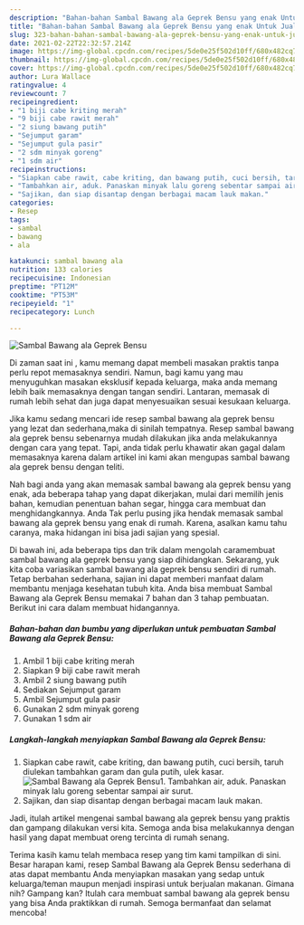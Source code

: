 ```yaml
---
description: "Bahan-bahan Sambal Bawang ala Geprek Bensu yang enak Untuk Jualan"
title: "Bahan-bahan Sambal Bawang ala Geprek Bensu yang enak Untuk Jualan"
slug: 323-bahan-bahan-sambal-bawang-ala-geprek-bensu-yang-enak-untuk-jualan
date: 2021-02-22T22:32:57.214Z
image: https://img-global.cpcdn.com/recipes/5de0e25f502d10ff/680x482cq70/sambal-bawang-ala-geprek-bensu-foto-resep-utama.jpg
thumbnail: https://img-global.cpcdn.com/recipes/5de0e25f502d10ff/680x482cq70/sambal-bawang-ala-geprek-bensu-foto-resep-utama.jpg
cover: https://img-global.cpcdn.com/recipes/5de0e25f502d10ff/680x482cq70/sambal-bawang-ala-geprek-bensu-foto-resep-utama.jpg
author: Lura Wallace
ratingvalue: 4
reviewcount: 7
recipeingredient:
- "1 biji cabe kriting merah"
- "9 biji cabe rawit merah"
- "2 siung bawang putih"
- "Sejumput garam"
- "Sejumput gula pasir"
- "2 sdm minyak goreng"
- "1 sdm air"
recipeinstructions:
- "Siapkan cabe rawit, cabe kriting, dan bawang putih, cuci bersih, taruh diulekan tambahkan garam dan gula putih, ulek kasar."
- "Tambahkan air, aduk. Panaskan minyak lalu goreng sebentar sampai air surut."
- "Sajikan, dan siap disantap dengan berbagai macam lauk makan."
categories:
- Resep
tags:
- sambal
- bawang
- ala

katakunci: sambal bawang ala 
nutrition: 133 calories
recipecuisine: Indonesian
preptime: "PT12M"
cooktime: "PT53M"
recipeyield: "1"
recipecategory: Lunch

---
```



![Sambal Bawang ala Geprek Bensu](https://img-global.cpcdn.com/recipes/5de0e25f502d10ff/680x482cq70/sambal-bawang-ala-geprek-bensu-foto-resep-utama.jpg)

Di zaman  saat ini , kamu memang dapat membeli masakan praktis tanpa perlu repot memasaknya sendiri. Namun, bagi kamu yang mau menyuguhkan masakan eksklusif kepada keluarga, maka anda memang lebih baik memasaknya dengan tangan sendiri. Lantaran, memasak di rumah lebih sehat dan juga dapat menyesuaikan sesuai kesukaan keluarga.

Jika kamu sedang mencari ide resep sambal bawang ala geprek bensu yang lezat dan sederhana,maka di sinilah tempatnya. Resep sambal bawang ala geprek bensu  sebenarnya mudah dilakukan jika anda melakukannya dengan cara yang tepat. Tapi, anda tidak perlu khawatir akan gagal dalam memasaknya 
karena dalam artikel ini kami akan mengupas sambal bawang ala geprek bensu dengan teliti.  



Nah bagi anda yang akan memasak sambal bawang ala geprek bensu yang enak, ada beberapa tahap yang dapat dikerjakan, mulai dari memilih jenis bahan, kemudian penentuan bahan segar, hingga cara membuat dan menghidangkannya. Anda Tak perlu pusing jika hendak memasak sambal bawang ala geprek bensu yang enak di rumah. Karena, asalkan kamu  tahu caranya, maka hidangan ini bisa jadi sajian yang spesial.

Di bawah ini, ada beberapa tips dan trik dalam mengolah caramembuat sambal bawang ala geprek bensu yang siap dihidangkan. Sekarang, yuk kita coba variasikan sambal bawang ala geprek bensu sendiri di rumah. Tetap berbahan sederhana, sajian ini dapat memberi manfaat dalam membantu menjaga kesehatan tubuh kita. Anda bisa membuat Sambal Bawang ala Geprek Bensu memakai 7 bahan dan 3 tahap pembuatan. Berikut ini cara dalam membuat hidangannya.

<!--inarticleads1-->

##### Bahan-bahan dan bumbu yang diperlukan untuk pembuatan Sambal Bawang ala Geprek Bensu:

1. Ambil 1 biji cabe kriting merah
1. Siapkan 9 biji cabe rawit merah
1. Ambil 2 siung bawang putih
1. Sediakan Sejumput garam
1. Ambil Sejumput gula pasir
1. Gunakan 2 sdm minyak goreng
1. Gunakan 1 sdm air




<!--inarticleads2-->

##### Langkah-langkah menyiapkan Sambal Bawang ala Geprek Bensu:

1. Siapkan cabe rawit, cabe kriting, dan bawang putih, cuci bersih, taruh diulekan tambahkan garam dan gula putih, ulek kasar.
<img src="https://img-global.cpcdn.com/steps/87fe93206f8d3611/160x128cq70/sambal-bawang-ala-geprek-bensu-langkah-memasak-1-foto.jpg" alt="Sambal Bawang ala Geprek Bensu">1. Tambahkan air, aduk. Panaskan minyak lalu goreng sebentar sampai air surut.
1. Sajikan, dan siap disantap dengan berbagai macam lauk makan.




Jadi, itulah artikel mengenai  sambal bawang ala geprek bensu  yang praktis dan gampang dilakukan versi kita. Semoga anda bisa melakukannya dengan hasil yang dapat membuat oreng tercinta di rumah senang. 

Terima kasih kamu telah membaca resep yang tim kami tampilkan di sini. Besar harapan kami, resep  Sambal Bawang ala Geprek Bensu sederhana di atas dapat membantu Anda menyiapkan masakan yang sedap untuk keluarga/teman maupun menjadi inspirasi untuk berjualan makanan. Gimana nih? Gampang kan? Itulah cara membuat sambal bawang ala geprek bensu yang bisa Anda praktikkan di rumah. Semoga bermanfaat dan selamat mencoba!

